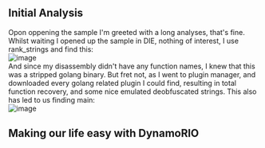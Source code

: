 ## Initial Analysis
Opon oppening the sample I'm greeted with a long analyses, that's fine. Whilst waiting I opened up the sample in DIE, nothing of interest, I use rank_strings and find this:\
![image](https://github.com/Boberttt/notes/assets/104478197/a961dea7-180d-4f54-99ef-c48cf540a98d)\
And since my disassembly didn't have any function names, I knew that this was a stripped golang binary. But fret not, as I went to plugin manager, and downloaded every golang related plugin I could find, resulting in total function recovery, and some nice emulated deobfuscated strings. This also has led to us finding main:\
![image](https://github.com/Boberttt/notes/assets/104478197/67c9646b-a5e3-42f1-8c3e-37310d091bed)
## Making our life easy with DynamoRIO
